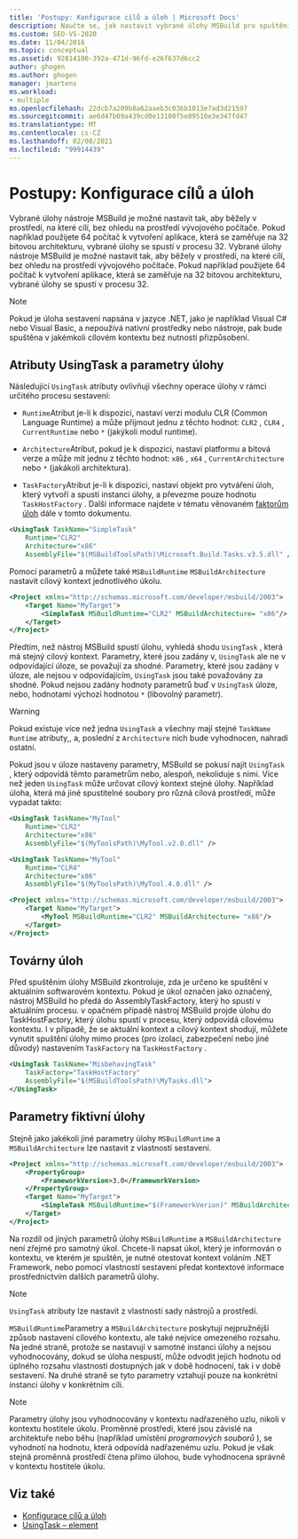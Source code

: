 ```yaml
---
title: 'Postupy: Konfigurace cílů a úloh | Microsoft Docs'
description: Naučte se, jak nastavit vybrané úlohy MSBuild pro spuštění v prostředí, na které cílí, bez ohledu na prostředí vývojového počítače.
ms.custom: SEO-VS-2020
ms.date: 11/04/2016
ms.topic: conceptual
ms.assetid: 92814100-392a-471d-96fd-e26f637d6cc2
author: ghogen
ms.author: ghogen
manager: jmartens
ms.workload:
- multiple
ms.openlocfilehash: 22dcb7a209b8a62aaeb3c036b1013e7ad3d21597
ms.sourcegitcommit: ae6d47b09a439cd0e13180f5e89510e3e347fd47
ms.translationtype: MT
ms.contentlocale: cs-CZ
ms.lasthandoff: 02/08/2021
ms.locfileid: "99914439"
---
```

# <a name="how-to-configure-targets-and-tasks"></a>Postupy: Konfigurace cílů a úloh

Vybrané úlohy nástroje MSBuild je možné nastavit tak, aby běžely v prostředí, na které cílí, bez ohledu na prostředí vývojového počítače. Pokud například použijete 64 počítač k vytvoření aplikace, která se zaměřuje na 32 bitovou architekturu, vybrané úlohy se spustí v procesu 32.
Vybrané úlohy nástroje MSBuild je možné nastavit tak, aby běžely v prostředí, na které cílí, bez ohledu na prostředí vývojového počítače. Pokud například použijete 64 počítač k vytvoření aplikace, která se zaměřuje na 32 bitovou architekturu, vybrané úlohy se spustí v procesu 32.

> [!NOTE]
> Pokud je úloha sestavení napsána v jazyce .NET, jako je například Visual C# nebo Visual Basic, a nepoužívá nativní prostředky nebo nástroje, pak bude spuštěna v jakémkoli cílovém kontextu bez nutnosti přizpůsobení.

## <a name="usingtask-attributes-and-task-parameters"></a>Atributy UsingTask a parametry úlohy

Následující `UsingTask` atributy ovlivňují všechny operace úlohy v rámci určitého procesu sestavení:

- `Runtime`Atribut je-li k dispozici, nastaví verzi modulu CLR (Common Language Runtime) a může přijmout jednu z těchto hodnot: `CLR2` , `CLR4` , `CurrentRuntime` nebo `*` (jakýkoli modul runtime).

- `Architecture`Atribut, pokud je k dispozici, nastaví platformu a bitová verze a může mít jednu z těchto hodnot: `x86` , `x64` , `CurrentArchitecture` nebo `*` (jakákoli architektura).

- `TaskFactory`Atribut je-li k dispozici, nastaví objekt pro vytváření úloh, který vytvoří a spustí instanci úlohy, a převezme pouze hodnotu `TaskHostFactory` . Další informace najdete v tématu věnovaném [faktorům úloh](#task-factories) dále v tomto dokumentu.

```xml
<UsingTask TaskName="SimpleTask"
    Runtime="CLR2"
    Architecture="x86"
    AssemblyFile="$(MSBuildToolsPath)\Microsoft.Build.Tasks.v3.5.dll" />
```

Pomocí parametrů a můžete také `MSBuildRuntime` `MSBuildArchitecture` nastavit cílový kontext jednotlivého úkolu.

```xml
<Project xmlns="http://schemas.microsoft.com/developer/msbuild/2003">
    <Target Name="MyTarget">
        <SimpleTask MSBuildRuntime="CLR2" MSBuildArchitecture= "x86"/>
    </Target>
</Project>
```

Předtím, než nástroj MSBuild spustí úlohu, vyhledá shodu `UsingTask` , která má stejný cílový kontext. Parametry, které jsou zadány v, `UsingTask` ale ne v odpovídající úloze, se považují za shodné. Parametry, které jsou zadány v úloze, ale nejsou v odpovídajícím, `UsingTask` jsou také považovány za shodné. Pokud nejsou zadány hodnoty parametrů buď v `UsingTask` úloze, nebo, hodnotami výchozí hodnotou `*` (libovolný parametr).

> [!WARNING]
> Pokud existuje více než jedna `UsingTask` a všechny mají stejné `TaskName` `Runtime` atributy,, a, poslední z `Architecture` nich bude vyhodnocen, nahradí ostatní.

 Pokud jsou v úloze nastaveny parametry, MSBuild se pokusí najít `UsingTask` , který odpovídá těmto parametrům nebo, alespoň, nekoliduje s nimi. Více než jeden `UsingTask` může určovat cílový kontext stejné úlohy. Například úloha, která má jiné spustitelné soubory pro různá cílová prostředí, může vypadat takto:

```xml
<UsingTask TaskName="MyTool"
    Runtime="CLR2"
    Architecture="x86"
    AssemblyFile="$(MyToolsPath)\MyTool.v2.0.dll" />

<UsingTask TaskName="MyTool"
    Runtime="CLR4"
    Architecture="x86"
    AssemblyFile="$(MyToolsPath)\MyTool.4.0.dll" />

<Project xmlns="http://schemas.microsoft.com/developer/msbuild/2003">
    <Target Name="MyTarget">
        <MyTool MSBuildRuntime="CLR2" MSBuildArchitecture= "x86"/>
    </Target>
</Project>

```

## <a name="task-factories"></a>Továrny úloh

Před spuštěním úlohy MSBuild zkontroluje, zda je určeno ke spuštění v aktuálním softwarovém kontextu. Pokud je úkol označen jako označený, nástroj MSBuild ho předá do AssemblyTaskFactory, který ho spustí v aktuálním procesu. v opačném případě nástroj MSBuild projde úlohu do TaskHostFactory, který úlohu spustí v procesu, který odpovídá cílovému kontextu. I v případě, že se aktuální kontext a cílový kontext shodují, můžete vynutit spuštění úlohy mimo proces (pro izolaci, zabezpečení nebo jiné důvody) nastavením `TaskFactory` na `TaskHostFactory` .

```xml
<UsingTask TaskName="MisbehavingTask"
    TaskFactory="TaskHostFactory"
    AssemblyFile="$(MSBuildToolsPath)\MyTasks.dll">
</UsingTask>
```

## <a name="phantom-task-parameters"></a>Parametry fiktivní úlohy

Stejně jako jakékoli jiné parametry úlohy `MSBuildRuntime` a `MSBuildArchitecture` lze nastavit z vlastností sestavení.

```xml
<Project xmlns="http://schemas.microsoft.com/developer/msbuild/2003">
    <PropertyGroup>
        <FrameworkVersion>3.0</FrameworkVersion>
    </PropertyGroup>
    <Target Name="MyTarget">
        <SimpleTask MSBuildRuntime="$(FrameworkVerion)" MSBuildArchitecture= "x86"/>
    </Target>
</Project>
```

Na rozdíl od jiných parametrů úlohy `MSBuildRuntime` a `MSBuildArchitecture` není zřejmé pro samotný úkol. Chcete-li napsat úkol, který je informován o kontextu, ve kterém je spuštěn, je nutné otestovat kontext voláním .NET Framework, nebo pomocí vlastností sestavení předat kontextové informace prostřednictvím dalších parametrů úlohy.

> [!NOTE]
> `UsingTask` atributy lze nastavit z vlastností sady nástrojů a prostředí.

`MSBuildRuntime`Parametry a `MSBuildArchitecture` poskytují nejpružnější způsob nastavení cílového kontextu, ale také nejvíce omezeného rozsahu. Na jedné straně, protože se nastavují v samotné instanci úlohy a nejsou vyhodnocovány, dokud se úloha nespustí, může odvodit jejich hodnotu od úplného rozsahu vlastností dostupných jak v době hodnocení, tak i v době sestavení. Na druhé straně se tyto parametry vztahují pouze na konkrétní instanci úlohy v konkrétním cíli.

> [!NOTE]
> Parametry úlohy jsou vyhodnocovány v kontextu nadřazeného uzlu, nikoli v kontextu hostitele úkolu. Proměnné prostředí, které jsou závislé na architektuře nebo běhu (například umístění *programových souborů* ), se vyhodnotí na hodnotu, která odpovídá nadřazenému uzlu. Pokud je však stejná proměnná prostředí čtena přímo úlohou, bude vyhodnocena správně v kontextu hostitele úkolu.

## <a name="see-also"></a>Viz také

- [Konfigurace cílů a úloh](../msbuild/configuring-targets-and-tasks.md)
- [UsingTask – element](../msbuild/usingtask-element-msbuild.md)
